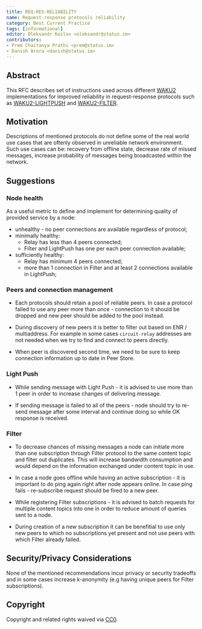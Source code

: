 ```yaml
---
title: REQ-RES-RELIABILITY
name: Request-response protocols reliability
category: Best Current Practice
tags: [informational]
editor: Oleksandr Kozlov <oleksandr@status.im>
contributors:
- Prem Chaitanya Prathi <prem@status.im>
- Danish Arora <danish@status.im>
---
```


## Abstract
This RFC describes set of instructions used across different [WAKU2](https://github.com/vacp2p/rfc-index/blob/7b443c1aab627894e3f22f5adfbb93f4c4eac4f6/waku/standards/core/10/waku2.md) implementations for improved reliability in request-response protocols such as [WAKU2-LIGHTPUSH](https://github.com/vacp2p/rfc-index/blob/7b443c1aab627894e3f22f5adfbb93f4c4eac4f6/waku/standards/core/19/lightpush.md) and [WAKU2-FILTER](https://github.com/vacp2p/rfc-index/blob/7b443c1aab627894e3f22f5adfbb93f4c4eac4f6/waku/standards/core/12/filter.md).

## Motivation

Descriptions of mentioned protocols do not define some of the real world use cases that are oftenly observed in unreliable network environment. Such use cases can be: recovery from offline state, decrease rate of missed messages, increase probability of messages being broadcasted within the network.

## Suggestions

### Node health

As a useful metric to define and implement for determining quality of provided service by a node:
- unhealthy - no peer connections are available regardless of protocol;
- minimally healthy:
  - Relay has less than 4 peers connected;
  - Filter and LightPush has one per each peer connection available;
- sufficiently healthy:
  - Relay has minimum 4 peers connected;
  - more than 1 connection in Filter and at least 2 connections available in LightPush;

### Peers and connection management

- Each protocols should retain a pool of reliable peers. In case a protocol failed to use any peer more than once - connection to it should be dropped and new peer should be added to the pool instead. 

- During discovery of new peers it is better to filter out based on ENR / multiaddress. For example in some cases `circuit-relay` addresses are not needed when we try to find and connect to peers directly.

- When peer is discovered second time, we need to be sure to keep connection information up to date in Peer Store.

### Light Push 

- While sending message with Light Push - it is advised to use more than 1 peer in order to increase changes of delivering message.

- If sending message is failed to all of the peers - node should try to re-send message after some interval and continue doing so while OK response is received. 

### Filter

- To decrease chances of missing messages a node can initiate more than one subscription through Filter protocol to the same content topic and filter out duplicates. This will increase bandwidth consumption and would depend on the information exchanged under content topic in use.

- In case a node goes offline while having an active subscription - it is important to do ping again right after node appears online. In case ping fails - re-subscribe request should be fired to a new peer.

- While registering Filter subscriptions - it is advised to batch requests for multiple content topics into one in order to reduce amount of queries sent to a node. 

- During creation of a new subscription it can be benefitial to use only new peers to which no subscriptions yet present and not use peers with which Filter already failed.

## Security/Privacy Considerations

None of the mentioned recommendations incur privacy or security tradeoffs and in some cases increase k-anonymity (e.g having unique peers for Filter subscriptions).

## Copyright

Copyright and related rights waived via [CC0](https://creativecommons.org/publicdomain/zero/1.0/).
